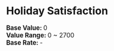 # Holiday Satisfaction  
  
<div style="font-size:1.2em"><b>Base Value: </b> 0 </div>  
<div style="font-size:1.2em"><b>Value Range: </b> 0 ~ 2700 </div>  
<div style="font-size:1.2em"><b>Base Rate: </b> - </div>  


<script>document.title="Holiday Satisfaction - Card Survival Wiki";</script>
